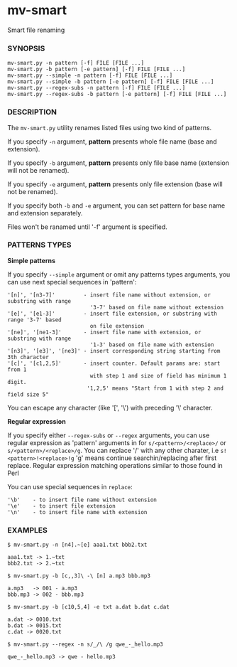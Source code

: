 mv-smart
=========
Smart file renaming

### SYNOPSIS
    mv-smart.py -n pattern [-f] FILE [FILE ...]
    mv-smart.py -b pattern [-e pattern] [-f] FILE [FILE ...]
    mv-smart.py --simple -n pattern [-f] FILE [FILE ...]
    mv-smart.py --simple -b pattern [-e pattern] [-f] FILE [FILE ...]
    mv-smart.py --regex-subs -n pattern [-f] FILE [FILE ...]
    mv-smart.py --regex-subs -b pattern [-e pattern] [-f] FILE [FILE ...]

### DESCRIPTION

The `mv-smart.py` utility renames listed files using two kind of patterns.

If you specify `-n` argument, __pattern__ presents whole file name (base and extension).

If you specify `-b` argument, __pattern__ presents only file base name (extension
will not be renamed).

If you specify `-e` argument, __pattern__ presents only file extension (base will not
be renamed).

If you specify both `-b` and `-e` argument, you can set pattern for base name and
extension separately.

Files won't be ranamed until '-f' argument is specified.

### PATTERNS TYPES

**Simple patterns**

If you specify `--simple` argument or omit any patterns types arguments, you can
use next special sequences in 'pattern':

    '[n]', '[n3-7]'         - insert file name without extension, or substring with range
                              '3-7' based on file name without extension
    '[e]', '[e1-3]'         - insert file extension, or substring with range '3-7' based
                              on file extension
    '[ne]', '[ne1-3]'       - insert file name with extension, or substring with range
                              '1-3' based on file name with extension
    '[n3]', '[e3]', '[ne3]' - insert corresponding string starting from 3th character
    '[c]', '[c1,2,5]'       - insert counter. Default params are: start from 1
                              with step 1 and size of field has minimum 1 digit.
                             '1,2,5' means "Start from 1 with step 2 and field size 5"
You can escape any character (like '[', '\\') with preceding '\\' character.

**Regular expression**

If you specify either `--regex-subs` or `--regex` arguments, you can use regular expression as 'pattern' arguments in for `s/<pattern>/<replace>/` or `s/<pattern>/<replace>/g`. You can replace '/' with any other charater, i.e `s!<pattern>!<replace>!g`
'g' means continue searchin/replacing after first replace.
Regular expression matching operations similar to those found in Perl

You can use special sequences in `replace`:

    '\b'    - to insert file name without extension
    '\e'    - to insert file extension
    '\n'    - to insert file name with extension


### EXAMPLES

`$ mv-smart.py -n [n4].~[e] aaa1.txt bbb2.txt`

    aaa1.txt -> 1.~txt
    bbb2.txt -> 2.~txt

`$ mv-smart.py -b [c,,3]\ -\ [n] a.mp3 bbb.mp3`

    a.mp3   -> 001 - a.mp3
    bbb.mp3 -> 002 - bbb.mp3

`$ mv-smart.py -b [c10,5,4] -e txt a.dat b.dat c.dat`

    a.dat -> 0010.txt
    b.dat -> 0015.txt
    c.dat -> 0020.txt

`$ mv-smart.py --regex -n s/_/\ /g qwe_-_hello.mp3`

    qwe_-_hello.mp3 -> qwe - hello.mp3

